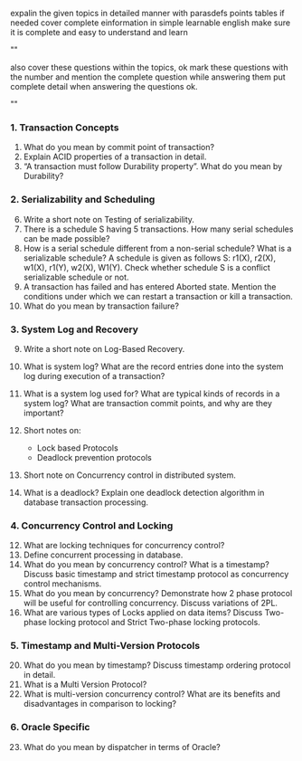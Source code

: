expalin the given topics in detailed manner with parasdefs points tables if needed cover complete einformation in simple learnable english make sure it is complete and easy to understand and learn

""

also cover these questions within the topics, ok mark these questions with the number and mention the complete question while answering them put complete detail when answering the questions ok.

""

### 1. Transaction Concepts
1. What do you mean by commit point of transaction?
3. Explain ACID properties of a transaction in detail.
4. “A transaction must follow Durability property”. What do you mean by Durability?

### 2. Serializability and Scheduling
6. Write a short note on Testing of serializability.
7. There is a schedule S having 5 transactions. How many serial schedules can be made possible?
8. How is a serial schedule different from a non-serial schedule? What is a serializable schedule? A schedule is given as follows S: r1(X), r2(X), w1(X), r1(Y), w2(X), W1(Y). Check whether schedule S is a conflict serializable schedule or not.
5. A transaction has failed and has entered Aborted state. Mention the conditions under which we can restart a transaction or kill a transaction.
2. What do you mean by transaction failure?


### 3. System Log and Recovery
9. Write a short note on Log-Based Recovery.
10. What is system log? What are the record entries done into the system log during execution of a transaction?
11. What is a system log used for? What are typical kinds of records in a system log? What are transaction commit points, and why are they important?

17. Short notes on:
    - Lock based Protocols
    - Deadlock prevention protocols
18. Short note on Concurrency control in distributed system.
19. What is a deadlock? Explain one deadlock detection algorithm in database transaction processing.

### 4. Concurrency Control and Locking
12. What are locking techniques for concurrency control?
13. Define concurrent processing in database.
14. What do you mean by concurrency control? What is a timestamp? Discuss basic timestamp and strict timestamp protocol as concurrency control mechanisms.
15. What do you mean by concurrency? Demonstrate how 2 phase protocol will be useful for controlling concurrency. Discuss variations of 2PL.
16. What are various types of Locks applied on data items? Discuss Two-phase locking protocol and Strict Two-phase locking protocols.

### 5. Timestamp and Multi-Version Protocols
20. What do you mean by timestamp? Discuss timestamp ordering protocol in detail.
21. What is a Multi Version Protocol?
22. What is multi-version concurrency control? What are its benefits and disadvantages in comparison to locking?

### 6. Oracle Specific
23. What do you mean by dispatcher in terms of Oracle?